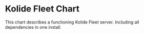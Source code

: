 # Kolide Fleet Chart

This chart describes a functioning Kolide Fleet server. Including all dependencies in one install.